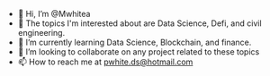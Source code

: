 - 👋 Hi, I’m @Mwhitea
- 👀 The topics I'm interested about are Data Science, Defi, and civil engineering.
- 🌱 I’m currently learning Data Science, Blockchain, and finance.
- 💞️ I’m looking to collaborate on any project related to these topics
- 📫 How to reach me at pwhite.ds@hotmail.com

